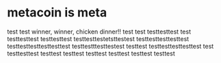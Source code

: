 # metacoin is meta

test
test
winner, winner, chicken dinner!!
test
test
testtesttest
test
testtesttest
testtesttest
testtesttestetsttestest
testtesttesttesttest
testtesttesttesttesttest
testtestttesttestest
testtest
testtesttesttesttest
test
testtesttest
testtest
testtest
testtest
testtest
testtest
testtest
